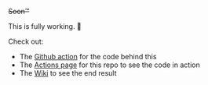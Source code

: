 ~~Soon™~~

This is fully working.  🙌

Check out:
- The [Github action](https://github.com/dracco1993/self_updating_wiki/blob/master/.github/workflows/push.yml) for the code behind this
- The [Actions page](https://github.com/dracco1993/self_updating_wiki/actions) for this repo to see the code in action
- The [Wiki](https://github.com/dracco1993/self_updating_wiki/wiki) to see the end result
